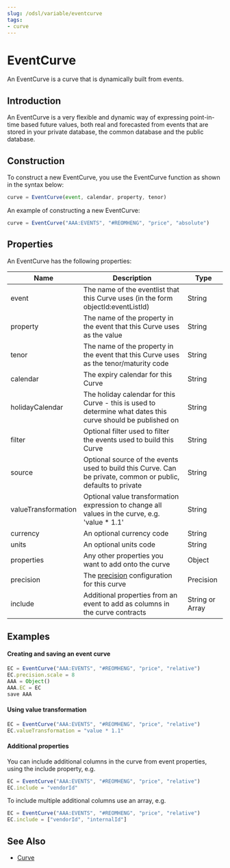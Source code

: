 ```yaml
---
slug: /odsl/variable/eventcurve
tags:
- curve
---
```

EventCurve
=====

An EventCurve is a curve that is dynamically built from events.

## Introduction

An EventCurve is a very flexible and dynamic way of expressing point-in-time based future values, both real and forecasted from events that are stored in your private database, the common database and the public database.

## Construction

To construct a new EventCurve, you use the EventCurve function as shown in the syntax below:
```js
curve = EventCurve(event, calendar, property, tenor)
```
An example of constructing a new EventCurve:
```js
curve = EventCurve("AAA:EVENTS", "#REOMHENG", "price", "absolute")
```

## Properties

An EventCurve has the following properties:

|**Name**|**Description**|**Type**|
|-|-|-|
|event|The name of the eventlist that this Curve uses (in the form objectId:eventListId)|String|
|property|The name of the property in the event that this Curve uses as the value|String|
|tenor|The name of the property in the event that this Curve uses as the tenor/maturity code|String|
|calendar|The expiry calendar for this Curve|String|
|holidayCalendar|The holiday calendar for this Curve - this is used to determine what dates this curve should be published on|String|
|filter|Optional filter used to filter the events used to build this Curve|String|
|source|Optional source of the events used to build this Curve. Can be private, common or public, defaults to private|String|
|valueTransformation|Optional value transformation expression to change all values in the curve, e.g. 'value * 1.1'|String|
|currency|An optional currency code|String|
|units|An optional units code|String|
|properties|Any other properties you want to add onto the curve|Object|
|precision|The [precision](/docs/kb/precision#data-precision-settings) configuration for this curve|Precision|
|include|Additional properties from an event to add as columns in the curve contracts|String or Array| 

## Examples

#### Creating and saving an event curve
```js
EC = EventCurve("AAA:EVENTS", "#REOMHENG", "price", "relative")
EC.precision.scale = 8
AAA = Object()
AAA.EC = EC
save AAA
```

#### Using value transformation
```js
EC = EventCurve("AAA:EVENTS", "#REOMHENG", "price", "relative")
EC.valueTransformation = "value * 1.1"
```

#### Additional properties
You can include additional columns in the curve from event properties, using the include property, e.g.

```js
EC = EventCurve("AAA:EVENTS", "#REOMHENG", "price", "relative")
EC.include = "vendorId"
```

To include multiple additional columns use an array, e.g.

```js
EC = EventCurve("AAA:EVENTS", "#REOMHENG", "price", "relative")
EC.include = ["vendorId", "internalId"]
```


## See Also
* [Curve](curve)